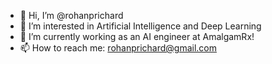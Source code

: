 - 👋 Hi, I’m @rohanprichard
- 👀 I’m interested in Artificial Intelligence and Deep Learning
- 🌱 I’m currently working as an AI engineer at AmalgamRx!
- 📫 How to reach me: rohanprichard@gmail.com

<!---
rohanprichard/rohanprichard is a ✨ special ✨ repository because its `README.md` (this file) appears on your GitHub profile.
You can click the Preview link to take a look at your changes.
--->
